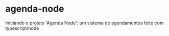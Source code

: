 # agenda-node
Iniciando o projeto 'Agenda Node': um sistema de agendamentos feito com typescript/node
